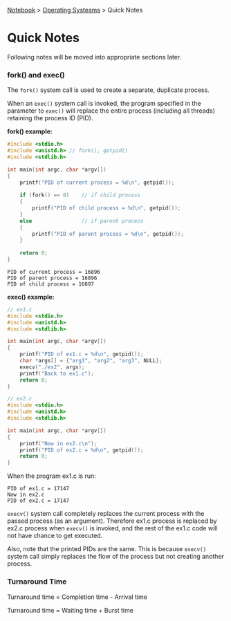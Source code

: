 <a href="../">Notebook</a> > <a href="../operating-systems">Operating Systesms</a> > Quick Notes

# Quick Notes

Following notes will be moved into appropriate sections later.



### fork() and exec()

The `fork()` system call is used to create a separate, duplicate process.

When an `exec()` system call is invoked, the program specified in the parameter to `exec()` will replace the entire process (including all threads) retaining the process ID (PID).

**fork() example:**

```c
#include <stdio.h>
#include <unistd.h>	// fork(), getpid()
#include <stdlib.h>

int main(int argc, char *argv[])
{
    printf("PID of current process = %d\n", getpid());
    
    if (fork() == 0)	// if child process
    {
        printf("PID of child process = %d\n", getpid());
    }
    else				// if parent process
    {
        printf("PID of parent process = %d\n", getpid());
    }
    
    return 0;
}
```

```plain
PID of current process = 16896
PID of parent process = 16896
PID of child process = 16897
```

**exec() example:**

```c
// ex1.c
#include <stdio.h>
#include <unistd.h>
#include <stdlib.h>

int main(int argc, char *argv[])
{
    printf("PID of ex1.c = %d\n", getpid());
    char *args[] = {"arg1", "arg2", "arg3", NULL};
    execv("./ex2", args);
    printf("Back to ex1.c");
    return 0;
}
```

```c
// ex2.c
#include <stdio.h>
#include <unistd.h>
#include <stdlib.h>

int main(int argc, char *argv[])
{
    printf("Now in ex2.c\n");
    printf("PID of ex2.c = %d\n", getpid());
    return 0;
}
```

When the program ex1.c is run:

```plain
PID of ex1.c = 17147
Now in ex2.c
PID of ex2.c = 17147
```

`execv()` system call completely replaces the current process with the passed process (as an argument). Therefore ex1.c process is replaced by ex2.c process when `execv()` is invoked, and the rest of the ex1.c code will not have chance to get executed. 

Also, note that the printed PIDs are the same. This is because `execv()` system call simply replaces the flow of the process but not creating another process.



### Turnaround Time

Turnaround time = Completion time - Arrival time

Turnaround time = Waiting time + Burst time